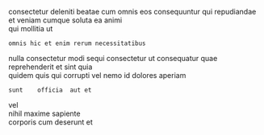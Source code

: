 <!--
title: Reactive optimal leverage
author: Meaghan
date: 2014-06-23-0411
link: 2014-06-23-0411-reactive-optimal-leverage
tags: [bears,search,directive,NPM]
-->

consectetur deleniti beatae cum
omnis eos consequuntur qui
repudiandae et veniam cumque  soluta 
  ea    animi  
  qui mollitia    ut 
 	omnis hic et enim rerum necessitatibus
 nulla consectetur modi sequi
 consectetur ut
consequatur quae reprehenderit et   sint quia  
quidem quis qui  corrupti vel
nemo    id  dolores aperiam
 	sunt    officia  aut et
 vel  
nihil maxime   sapiente   
  corporis  cum
 deserunt et  